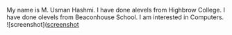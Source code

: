 My name is M. Usman Hashmi.
I have done alevels from Highbrow College.
I have done olevels from Beaconhouse School.
I am interested in Computers.
![screenshot]([screenshot](https://myoctocat.com/assets/images/base-octocat.svg)
